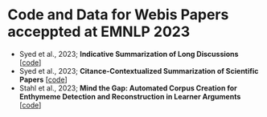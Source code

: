 # Code and Data for Webis Papers acceppted at EMNLP 2023
- Syed et al., 2023; **Indicative Summarization of Long Discussions**  [[code](https://github.com/webis-de/emnlp23-indicative-summarization-of-long-discussions)]
- Syed et al., 2023; **Citance-Contextualized Summarization of Scientific Papers** [[code](https://github.com/webis-de/emnlp23-contextualized-summarization-of-scientific-papers)]
- Stahl et al., 2023; **Mind the Gap: Automated Corpus Creation for Enthymeme Detection and Reconstruction in Learner Arguments** [[code](https://github.com/webis-de/emnlp23-learner-argument-corpus)]
